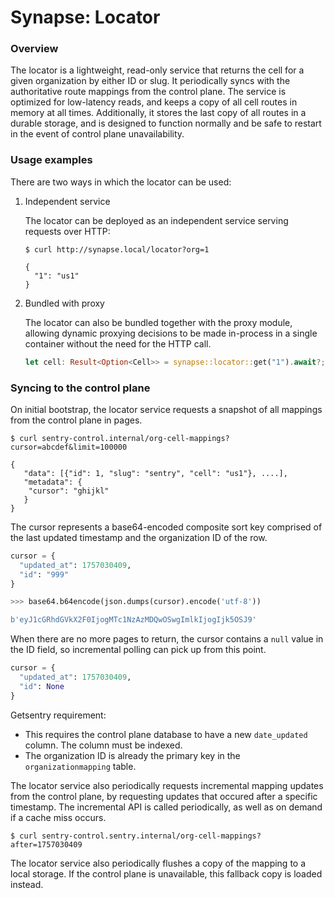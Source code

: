 # Synapse: Locator

### Overview
The locator is a lightweight, read-only service that returns the cell for a given organization by either ID or slug. It periodically syncs with the authoritative route mappings from the control plane. The service is optimized for low-latency reads, and keeps a copy of all cell routes in memory at all times. Additionally, it stores the last copy of all routes in a durable storage, and is designed to function normally and be safe to restart in the event of control plane unavailability.

### Usage examples
There are two ways in which the locator can be used:

1. Independent service

    The locator can be deployed as an independent service serving requests over HTTP:

    ```
    $ curl http://synapse.local/locator?org=1

    {
      "1": "us1"
    }
    ```

2. Bundled with proxy

    The locator can also be bundled together with the proxy module, allowing dynamic proxying decisions to be made in-process in a single container without the need for the HTTP call.

    ```rust
    let cell: Result<Option<Cell>> = synapse::locator::get("1").await?;
    ```

### Syncing to the control plane

On initial bootstrap, the locator service requests a snapshot of all mappings from the control plane in pages. 

```
$ curl sentry-control.internal/org-cell-mappings?cursor=abcdef&limit=100000

{
   "data": [{"id": 1, "slug": "sentry", "cell": "us1"}, ....],
   "metadata": {
    "cursor": "ghijkl"
   }
}
```

The cursor represents a base64-encoded composite sort key comprised of the last updated timestamp and the organization ID of the row.

```python
cursor = {
  "updated_at": 1757030409,
  "id": "999"
}

>>> base64.b64encode(json.dumps(cursor).encode('utf-8'))

b'eyJ1cGRhdGVkX2F0IjogMTc1NzAzMDQwOSwgImlkIjogIjk5OSJ9'
```

When there are no more pages to return, the cursor contains a `null` value in the ID field, so incremental polling can pick up from this point.

```python
cursor = {
  "updated_at": 1757030409,
  "id": None
}
```

Getsentry requirement:
- This requires the control plane database to have a new `date_updated` column. The column must be indexed.
- The organization ID is already the primary key in the `organizationmapping` table.

The locator service also periodically requests incremental mapping updates from the control plane, by requesting updates that occured after a specific timestamp.
The incremental API is called periodically, as well as on demand if a cache miss occurs.
```
$ curl sentry-control.sentry.internal/org-cell-mappings?after=1757030409
```

The locator service also periodically flushes a copy of the mapping to a local storage. If the control plane is unavailable, this fallback copy is loaded instead.

